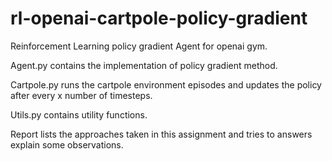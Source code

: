 # rl-openai-cartpole-policy-gradient
Reinforcement Learning policy gradient Agent for openai gym.

Agent.py contains the implementation of policy gradient method.

Cartpole.py runs the cartpole environment episodes and updates the policy after every x number of timesteps.

Utils.py contains utility functions.

Report lists the approaches taken in this assignment and tries to answers explain some observations.

